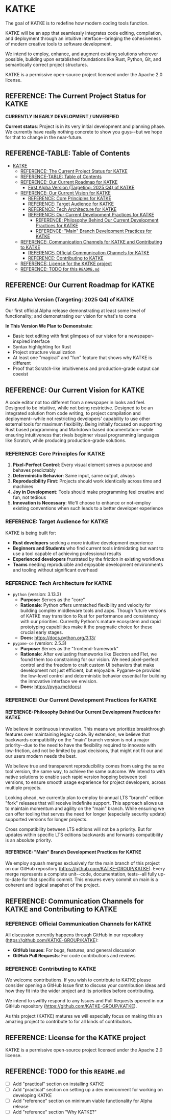 # KATKE

The goal of KATKE is to redefine how modern coding tools function.

KATKE will be an app that seamlessly integrates code editing, compilation, and deployment through an intuitive interface--bringing the cohesiveness of modern creative tools to software development.

We intend to employ, enhance, and augment existing solutions wherever possible, building upon established foundations like Rust, Python, Git, and semantically correct project structures.

KATKE is a permissive open-source project licensed under the Apache 2.0 license.

## REFERENCE: The Current Project Status for KATKE

**CURRENTLY IN EARLY DEVELOPMENT / UNVERIFIED**

**Current status**: Project is in its very initial development and planning phase. We currently have really nothing concrete to show you guys--but we hope for that to change in the near-future.

## REFERENCE-TABLE: Table of Contents

- [KATKE](#katke)
  - [REFERENCE: The Current Project Status for KATKE](#reference-the-current-project-status-for-katke)
  - [REFERENCE-TABLE: Table of Contents](#reference-table-table-of-contents)
  - [REFERENCE: Our Current Roadmap for KATKE](#reference-our-current-roadmap-for-katke)
    - [First Alpha Version (Targeting: 2025 Q4) of KATKE](#first-alpha-version-targeting-2025-q4-of-katke)
  - [REFERENCE: Our Current Vision for KATKE](#reference-our-current-vision-for-katke)
    - [REFERENCE: Core Principles for KATKE](#reference-core-principles-for-katke)
    - [REFERENCE: Target Audience for KATKE](#reference-target-audience-for-katke)
    - [REFERENCE: Tech Architecture for KATKE](#reference-tech-architecture-for-katke)
    - [REFERENCE: Our Current Development Practices for KATKE](#reference-our-current-development-practices-for-katke)
      - [REFERENCE: Philosophy Behind Our Current Development Practices for KATKE](#reference-philosophy-behind-our-current-development-practices-for-katke)
      - [REFERENCE: "Main" Branch Development Practices for KATKE](#reference-main-branch-development-practices-for-katke)
  - [REFERENCE: Communication Channels for KATKE and Contributing to KATKE](#reference-communication-channels-for-katke-and-contributing-to-katke)
    - [REFERENCE: Official Communication Channels for KATKE](#reference-official-communication-channels-for-katke)
    - [REFERENCE: Contributing to KATKE](#reference-contributing-to-katke)
  - [REFERENCE: License for the KATKE project](#reference-license-for-the-katke-project)
  - [REFERENCE: TODO for this `README.md`](#reference-todo-for-this-readmemd)

## REFERENCE: Our Current Roadmap for KATKE

### First Alpha Version (Targeting: 2025 Q4) of KATKE

Our first official Alpha release demonstrating at least some level of functionality; and demonstrating our vision for what's to come

**In This Version We Plan to Demonstrate:**
  - Basic text editing with first glimpses of our vision for a newspaper-inspired interface
  - Syntax highlighting for Rust
  - Project structure visualization
  - At least one "magical" and "fun" feature that shows why KATKE is different
  - Proof that Scratch-like intuitiveness and production-grade output can coexist

## REFERENCE: Our Current Vision for KATKE

A code editor not too different from a newspaper in looks and feel. Designed to be intuitive, while not being restrictive. Designed to be an integrated solution from code writing, to project compilation and deployment--while not restricting developers' capability to use other external tools for maximum flexibility. Being initially focused on supporting Rust based programming and Markdown based documentation--while ensuring intuitiveness that rivals beginner visual programming languages like Scratch, while producing production-grade solutions.

### REFERENCE: Core Principles for KATKE

1. **Pixel-Perfect Control**: Every visual element serves a purpose and behaves predictably
2. **Deterministic Behavior**: Same input, same output, always
3. **Reproducibility First**: Projects should work identically across time and machines
4. **Joy in Development**: Tools should make programming feel creative and fun, not tedious
5. **Innovation is Necessary**: We'll choose to enhance or not-employ existing conventions when such leads to a better developer experience

### REFERENCE: Target Audience for KATKE

KATKE is being built for:
- **Rust developers** seeking a more intuitive development experience
- **Beginners and Students** who find current tools intimidating but want to use a tool capable of achieving professional results
- **Experienced developers** frustrated by the friction in existing workflows
- **Teams** needing reproducible and enjoyable development environments and tooling without significant overhead

### REFERENCE: Tech Architecture for KATKE

- `python` (version: 3.13.3)
  - **Purpose:** Serves as the "core"
  - **Rationale**: Python offers unmatched flexibility and velocity for building complex middleware tools and apps. Though future versions of KATKE may transition to Rust for performance and consistency with our priorities. Currently Python's mature ecosystem and rapid prototyping capabilities make it the pragmatic choice for these crucial early stages.
  - **Docs:** https://docs.python.org/3.13/
- `pygame-ce` (version: 2.5.3)
  - **Purpose:** Serves as the "frontend-framework"
  - **Rationale**: After evaluating frameworks like Electron and Flet, we found them too constraining for our vision. We need pixel-perfect control and the freedom to craft custom UI behaviors that make development not just efficient, but enjoyable. Pygame-ce provides the low-level control and deterministic behavior essential for building the innovative interface we envision.
  - **Docs:** https://pyga.me/docs/

### REFERENCE: Our Current Development Practices for KATKE

#### REFERENCE: Philosophy Behind Our Current Development Practices for KATKE

We believe in continuous innovation. This means we prioritize breakthrough features over maintaining legacy code. By extension, we believe that backwards compatibility on the "main" branch version is not a major priority--due to the need to have the flexibility required to innovate with low-friction, and not be limited by past decisions, that might not fit our and our users modern needs the best.

We believe true and transparent reproducibility comes from using the same tool version, the same way, to achieve the same outcome. We intend to with native solutions to enable such rapid version hopping between tool versions, to ensure smooth usage experience for project developers, across multiple projects.

Looking ahead, we currently plan to employ bi-annual LTS "branch" edition "fork" releases that will receive indefinite support. This approach allows us to maintain momentum and agility on the "main" branch. While ensuring we can offer tooling that serves the need for longer (especially security update) supported versions for longer projects.

Cross compatibility between LTS editions will not be a priority. But for updates within specific LTS editions backwards and forwards compatibility is an absolute priority.

#### REFERENCE: "Main" Branch Development Practices for KATKE

We employ squash merges exclusively for the main branch of this project on our GitHub repository (https://github.com/KATKE-GROUP/KATKE). Every merge represents a complete unit--code, documentation, tests--all fully up-to-date for that specific commit. This ensures every commit on main is a coherent and logical snapshot of the project.

## REFERENCE: Communication Channels for KATKE and Contributing to KATKE

### REFERENCE: Official Communication Channels for KATKE

All discussion currently happens through GitHub in our repository (https://github.com/KATKE-GROUP/KATKE):
- **GitHub Issues**: For bugs, features, and general discussion
- **GitHub Pull Requests**: For code contributions and reviews

### REFERENCE: Contributing to KATKE

We welcome contributions. If you wish to contribute to KATKE please consider opening a GitHub Issue first to discuss your contribution ideas and how they fit into the wider project and its priorities before contributing.

We intend to swiftly respond to any Issues and Pull Requests opened in our GitHub repository (https://github.com/KATKE-GROUP/KATKE).

As this project (KATKE) matures we will especially focus on making this an amazing project to contribute to for all kinds of contributors.

## REFERENCE: License for the KATKE project

KATKE is a permissive open-source project licensed under the Apache 2.0 license.

## REFERENCE: TODO for this `README.md`

- [ ] Add "practical" section on installing KATKE
- [ ] Add "practical" section on setting up a dev environment for working on developing KATKE
- [ ] Add "reference" section on minimum viable functionality for Alpha release
- [ ] Add "reference" section "Why KATKE?"
